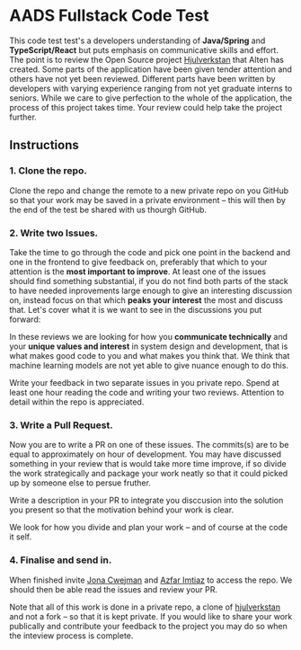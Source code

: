 # AADS Fullstack Code Test

This code test test's a developers understanding of **Java/Spring** and **TypeScript/React** but puts emphasis on communicative skills and effort. The point is to review the Open Source project [Hjulverkstan](https://github.com/Hjulverkstan/hjulverkstan) that Alten has created. Some parts of the application have been given tender attention and others have not yet been reviewed. Different parts have been written by developers with varying experience ranging from not yet graduate interns to seniors. While we care to give perfection to the whole of the application, the process of this project takes time. Your review could help take the project further.

## Instructions

### 1. Clone the repo.

Clone the repo and change the remote to a new private repo on you GitHub so that your work may be saved in a private environment – this will then by the end of the test be shared with us thourgh GitHub.

### 2. Write two Issues.

Take the time to go through the code and pick one point in the backend and one in the frontend to give feedback on, preferably that which to your attention is the **most important to improve**. At least one of the issues should find something substantial, if you do not find both parts of the stack to have needed inprovements large enough to give an interesting discussion on, instead focus on that which **peaks your interest** the most and discuss that. Let's cover what it is we want to see in the discussions you put forward:

In these reviews we are looking for how you **communicate technically** and your **unique values and interest** in system design and development, that is what makes good code to you and what makes you think that. We think that machine learning models are not yet able to give nuance enough to do this.

Write your feedback in two separate issues in you private repo. Spend at least one hour reading the code and writing your two reviews. Attention to detail within the repo is appreciated.

### 3. Write a Pull Request.

Now you are to write a PR on one of these issues. The commits(s) are to be equal to approximately on hour of development. You may have discussed something in your review that is would take more time improve, if so divide the work strategically and package your work neatly so that it could picked up by someone else to persue fruther.

Write a description in your PR to integrate you disccusion into the solution you present so that the motivation behind your work is clear.

We look for how you divide and plan your work – and of course at the code it self.

### 4. Finalise and send in.

When finished invite [Jona Cwejman](https://github.com/Cwejman) and [Azfar Imtiaz](https://github.com/azfar-imtiaz) to access the repo. We should then be able read the issues and review your PR.

Note that all of this work is done in a private repo, a clone of [hjulverkstan](https://github.com/Hjulverkstan/hjulverkstan) and not a fork – so that it is kept private. If you would like to share your work publically and contribute your feedback to the project you may do so when the inteview process is complete.
